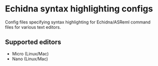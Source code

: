 # Echidna syntax highlighting configs
Config files specifying syntax highlighting for Echidna/ASReml command files for various text editors.

## Supported editors 

* Micro (Linux/Mac)
* Nano  (Linux/Mac)
 
